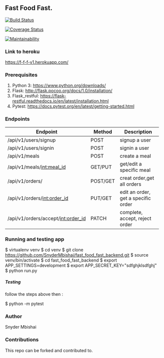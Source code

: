 ## Fast Food Fast.

[![Build Status](https://travis-ci.org/SnyderMbishai/fast_food_fast_backend.svg?branch=develop_v1)](https://travis-ci.org/SnyderMbishai/fast_food_fast_backend)

[![Coverage Status](https://coveralls.io/repos/github/SnyderMbishai/fast_food_fast_backend/badge.svg?branch=ft-add-helpers-160346910)](https://coveralls.io/github/SnyderMbishai/fast_food_fast_backend?branch=ft-add-helpers-160346910)

[![Maintainability](https://api.codeclimate.com/v1/badges/c58e13d5bd032ed9dba9/maintainability)](https://codeclimate.com/github/SnyderMbishai/fast_food_fast_backend/maintainability)

### Link to heroku

https://f-f-f-v1.herokuapp.com/

### Prerequisites

1. Python 3: https://www.python.org/downloads/
2. Flask: http://flask.pocoo.org/docs/1.0/installation/
3. Flask_restful: https://flask-restful.readthedocs.io/en/latest/installation.html
4. Pytest: https://docs.pytest.org/en/latest/getting-started.html

### Endpoints

| Endpoint                             | Method   | Description                         |
| ------------------------------------ | -------- | ----------------------------------- |
| /api/v1/users/signup                 | POST     | signup a user                       |
| /api/v1/users/signin                 | POST     | signin a user                       |
| /api/v1/meals                        | POST     | create a meal                       |
| /api/v1/meals/<int:meal_id>          | GET/PUT  | get/edit a specific meal            |
| /api/v1/orders/                      | POST/GET | creat order,get all orders          |
| /api/v1/orders/<int:order_id>        | PUT/GET  | edit an order, get a specific order |
| /api/v1/orders/accept/<int:order_id> | PATCH    | complete, accept, reject order      |

### Running and testing app

$ virtualenv venv
$ cd venv
$ git clone https://github.com/SnyderMbishai/fast_food_fast_backend.git
$ source venv/bin/activate
$ cd fast_food_fast_backend
$ export APP_SETTINGS=development
$ export APP_SECRET_KEY="sdfghjklsdfghj"
$ python run.py

##### Testing

follow the steps above then :

$ python -m pytest

### Author

Snyder Mbishai

### Contributions

This repo can be forked and contributed to.
